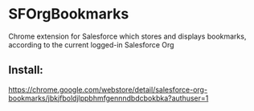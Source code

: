 # SFOrgBookmarks
Chrome extension for Salesforce which stores and displays bookmarks, according to the current logged-in Salesforce Org

## Install:
https://chrome.google.com/webstore/detail/salesforce-org-bookmarks/jbkjfboldjlppbhmfgennndbdcbokbka?authuser=1
